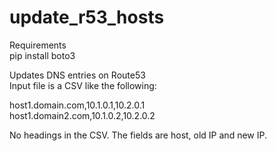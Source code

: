 # update_r53_hosts

Requirements\
pip install boto3

Updates DNS entries on Route53\
Input file is a CSV like the following:

host1.domain.com,10.1.0.1,10.2.0.1\
host1.domain2.com,10.1.0.2,10.2.0.2

No headings in the CSV. The fields are host, old IP and new IP.
